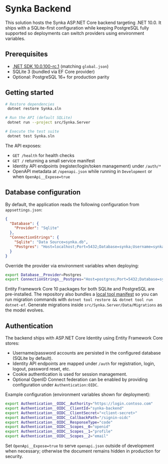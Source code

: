 # Synka Backend

This solution hosts the Synka ASP.NET Core backend targeting .NET 10.0. It ships with a SQLite-first configuration while keeping PostgreSQL fully supported so deployments can switch providers using environment variables.

## Prerequisites

- [.NET SDK 10.0.100-rc.1](https://dotnet.microsoft.com/download) (matching `global.json`)
- SQLite 3 (bundled via EF Core provider)
- Optional: PostgreSQL 16+ for production parity

## Getting started

```bash
# Restore dependencies
 dotnet restore Synka.sln

# Run the API (default SQLite)
 dotnet run --project src/Synka.Server

# Execute the test suite
 dotnet test Synka.sln
```

The API exposes:

- `GET /health` for health checks
- `GET /` returning a small service manifest
- Identity API endpoints (register/login/token management) under `/auth/*`
- OpenAPI metadata at `/openapi.json` while running in `Development` or when `OpenApi__Expose=true`

## Database configuration

By default, the application reads the following configuration from `appsettings.json`:

```json
{
  "Database": {
    "Provider": "Sqlite"
  },
  "ConnectionStrings": {
    "Sqlite": "Data Source=synka.db",
    "Postgres": "Host=localhost;Port=5432;Database=synka;Username=synka;Password=ChangeMe;Ssl Mode=Prefer"
  }
}
```

Override the provider via environment variables when deploying:

```bash
export Database__Provider=Postgres
export ConnectionStrings__Postgres="Host=postgres;Port=5432;Database=synka;Username=synka;Password=SuperSecret;Ssl Mode=Require"
```

Entity Framework Core 10 packages for both SQLite and PostgreSQL are pre-installed. The repository also bundles a [local tool manifest](./dotnet-tools.json) so you can run migration commands with `dotnet tool restore && dotnet tool run dotnet-ef`. Generate migrations inside `src/Synka.Server/Data/Migrations` as the model evolves.

## Authentication

The backend ships with ASP.NET Core Identity using Entity Framework Core stores:

- Username/password accounts are persisted in the configured database (SQLite by default).
- Identity API endpoints are mapped under `/auth` for registration, login, logout, password reset, etc.
- Cookie authentication is used for session management.
- Optional OpenID Connect federation can be enabled by providing configuration under `Authentication:OIDC`.

Example configuration (environment variables shown for deployment):

```bash
export Authentication__OIDC__Authority="https://login.contoso.com"
export Authentication__OIDC__ClientId="synka-backend"
export Authentication__OIDC__ClientSecret="<client-secret>"
export Authentication__OIDC__CallbackPath="/signin-oidc"
export Authentication__OIDC__ResponseType="code"
export Authentication__OIDC__Scopes__0="openid"
export Authentication__OIDC__Scopes__1="profile"
export Authentication__OIDC__Scopes__2="email"
```

Set `OpenApi__Expose=true` to serve `openapi.json` outside of development when necessary; otherwise the document remains hidden in production for security.
